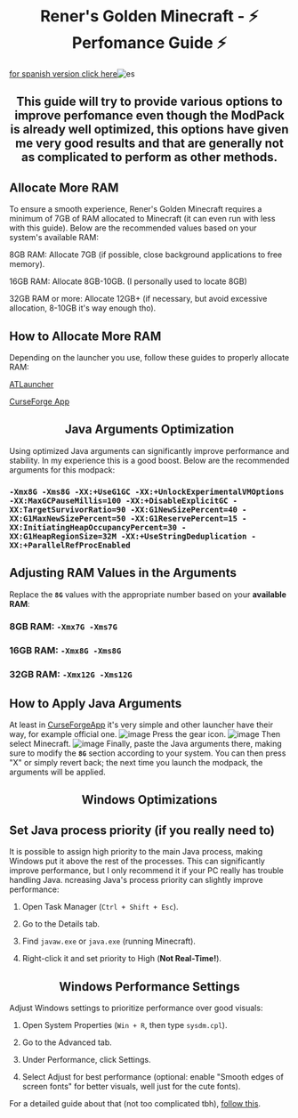 <h1 align="center">Rener's Golden Minecraft - ⚡ Perfomance Guide ⚡</h1>

[for spanish version click here](https://github.com/Rener-py/Rener-s-Golden-MC/blob/main/Perfonmance-guides/Guia-de-rendimiento-es.md)![es](https://github.com/user-attachments/assets/8cceb02d-33b2-4cf6-bcfb-f52819be3e2e)

<h2 align="center">This guide will try to provide various options to improve perfomance even though the ModPack is already well optimized, this options have given me very good results and that are generally not as complicated to perform as other methods.</h2>

## Allocate More RAM


To ensure a smooth experience, Rener's Golden Minecraft requires a minimum of 7GB of RAM allocated to Minecraft (it can even run with less with this guide). Below are the recommended values based on your system's available RAM:

8GB RAM: Allocate 7GB (if possible, close background applications to free memory).

16GB RAM: Allocate 8GB-10GB. (I personally used to locate 8GB)

32GB RAM or more: Allocate 12GB+ (if necessary, but avoid excessive allocation, 8-10GB it's way enough tho).

## How to Allocate More RAM

Depending on the launcher you use, follow these guides to properly allocate RAM:

[ATLauncher](https://youtu.be/UYYwjqBcQMQ?t=31)

[CurseForge App](https://youtu.be/GFFRJ9RcrG8?t=31)

<h2 align="center">Java Arguments Optimization</h2>

Using optimized Java arguments can significantly improve performance and stability. In my experience this is a good boost. Below are the recommended arguments for this modpack:

### ``-Xmx8G -Xms8G -XX:+UseG1GC -XX:+UnlockExperimentalVMOptions -XX:MaxGCPauseMillis=100 -XX:+DisableExplicitGC -XX:TargetSurvivorRatio=90 -XX:G1NewSizePercent=40 -XX:G1MaxNewSizePercent=50 -XX:G1ReservePercent=15 -XX:InitiatingHeapOccupancyPercent=30 -XX:G1HeapRegionSize=32M -XX:+UseStringDeduplication -XX:+ParallelRefProcEnabled``

## Adjusting RAM Values in the Arguments

Replace the **``8G``** values with the appropriate number based on your **available RAM**:

### 8GB RAM: ``-Xmx7G -Xms7G``

### 16GB RAM: ``-Xmx8G -Xms8G``

### 32GB RAM: ``-Xmx12G -Xms12G``

## How to Apply Java Arguments

At least in [CurseForgeApp](https://www.curseforge.com/download/app) it's very simple and other launcher have their way, for example official one.
![image](https://github.com/user-attachments/assets/81ad0a67-6177-4f7d-a86e-d70efece224c)
Press the gear icon.
![image](https://github.com/user-attachments/assets/4b2f36f3-6caf-40da-ab45-a2b21fc25412)
Then select Minecraft.
![image](https://github.com/user-attachments/assets/a51437a0-9582-4a3d-b696-eaf055ff65ef)
Finally, paste the Java arguments there, making sure to modify the **``8G``** section according to your system. You can then press "X" or simply revert back; the next time you launch the modpack, the arguments will be applied.

<h2 align="center">Windows Optimizations</h2>

## Set Java process priority (if you really need to)
It is possible to assign high priority to the main Java process, making Windows put it above the rest of the processes. This can significantly improve performance, but I only recommend it if your PC really has trouble handling Java.
ncreasing Java's process priority can slightly improve performance:

1. Open Task Manager (`Ctrl + Shift + Esc`).

2. Go to the Details tab.

3. Find `javaw.exe` or `java.exe` (running Minecraft).

4. Right-click it and set priority to High (**Not Real-Time!**).

<h2 align="center">Windows Performance Settings</h2>

Adjust Windows settings to prioritize performance over good visuals:

1. Open System Properties (`Win + R`, then type `sysdm.cpl`).

2. Go to the Advanced tab.

3. Under Performance, click Settings.

4. Select Adjust for best performance (optional: enable "Smooth edges of screen fonts" for better visuals, well just for the cute fonts).

For a detailed guide about that (not too complicated tbh), [follow this](https://gigperformer.com/docs/ultimate-guide-to-optimize-windows-for-stage/optimizevisualeffects.html).
